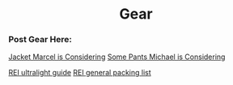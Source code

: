 <center><h1>Gear</h1></center>
<h3>Post Gear Here:</h3>
<a href = http://www.patagonia.com/product/mens-nano-air-hoody/84260.html>Jacket Marcel is Considering</a>
<a href = https://www.switchbacktravel.com/best-hiking-pants>Some Pants Michael is Considering</a>

<a href = https://www.rei.com/learn/expert-advice/ultralight-backpacking.html>REI ultralight guide</a>
<a href = https://www.rei.com/blog/travel/pacific-crest-trail-backpacking-gear-list>REI general packing list</a>
